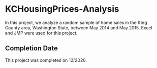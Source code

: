 # KCHousingPrices-Analysis

In this project, we analyze a random sample of home sales in the King County area, Washington State, between May 2014 and May 2015. Excel and JMP were used for this project.

## Completion Date

This project was completed on 12/2020.
